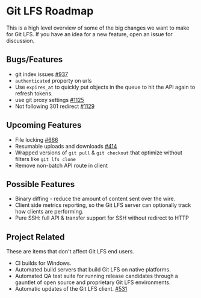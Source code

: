 # Git LFS Roadmap

This is a high level overview of some of the big changes we want to make for
Git LFS. If you have an idea for a new feature, open an issue for discussion.

## Bugs/Features

* git index issues [#937](https://github.com/github/git-lfs/issues/937)
* `authenticated` property on urls
* Use `expires_at` to quickly put objects in the queue to hit the API again to refresh tokens.
* use git proxy settings [#1125](https://github.com/github/git-lfs/issues/1125)
* Not following 301 redirect [#1129](https://github.com/github/git-lfs/issues/1129)

## Upcoming Features

* File locking [#666](https://github.com/github/git-lfs/pull/666)
* Resumable uploads and downloads [#414](https://github.com/github/git-lfs/issues/414)
* Wrapped versions of `git pull` & `git checkout` that optimize without filters
like `git lfs clone`
* Remove non-batch API route in client

## Possible Features

* Binary diffing - reduce the amount of content sent over the wire.
* Client side metrics reporting, so the Git LFS server can optionally track
how clients are performing.
* Pure SSH: full API & transfer support for SSH without redirect to HTTP

## Project Related

These are items that don't affect Git LFS end users.

* CI builds for Windows.
* Automated build servers that build Git LFS on native platforms.
* Automated QA test suite for running release candidates through a gauntlet of
open source and proprietary Git LFS environments.
* Automatic updates of the Git LFS client. [#531](https://github.com/github/git-lfs/issues/531)
